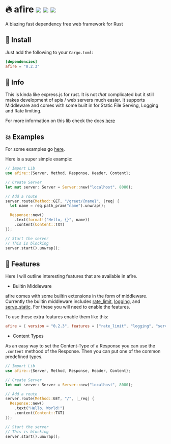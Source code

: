 # 🔥 afire <a href="https://github.com/Basicprogrammer10/afire/actions"><img src="https://img.shields.io/github/workflow/status/Basicprogrammer10/afire/CI?label=Tests"></a> <a href="#"><img src="https://img.shields.io/tokei/lines/github/Basicprogrammer10/afire?label=Total%20Lines"></a> <a href="https://crates.io/crates/afire"><img src="https://img.shields.io/crates/d/afire?label=Downloads"></a>

A blazing fast dependency free web framework for Rust

## 💠 Install

Just add the following to your `Cargo.toml`:

```toml
[dependencies]
afire = "0.2.3"
```

## 📄 Info

This is kinda like express.js for rust. It is not _that_ complicated but it still makes development of apis / web servers much easier. It supports Middleware and comes with some built in for Static File Serving, Logging and Rate limiting.

For more information on this lib check the docs [here](https://crates.io/crates/afire)

## 💥 Examples

For some examples go [here](https://github.com/Basicprogrammer10/afire/tree/main/examples).

Here is a super simple example:

```rust
// Import Lib
use afire::{Server, Method, Response, Header, Content};

// Create Server
let mut server: Server = Server::new("localhost", 8080);

// Add a route
server.route(Method::GET, "/greet/{name}", |req| {
  let name = req.path_pram("name").unwrap();

  Response::new()
    .text(format!("Hello, {}", name))
    .content(Content::TXT)
});

// Start the server
// This is blocking
server.start().unwrap();
```

## 🔧 Features

Here I will outline interesting features that are available in afire.

- Builtin Middleware

afire comes with some builtin extensions in the form of middleware.
Currently the builtin middleware includes [rate_limit](), [logging](), and [serve_static]().
For these you will need to enable the features.

To use these extra features enable them like this:

```toml
afire = { version = "0.2.3", features = ["rate_limit", "logging", "serve_static"] }
```

- Content Types

As an easy way to set the Content-Type of a Response you can use the `.content` methood of the Response.
Then you can put one of the common predefined types.

```rust
// Import Lib
use afire::{Server, Method, Response, Header, Content};

// Create Server
let mut server: Server = Server::new("localhost", 8080);

// Add a route
server.route(Method::GET, "/", |_req| {
  Response::new()
    .text("Hello, World!")
    .content(Content::TXT)
});

// Start the server
// This is blocking
server.start().unwrap();
```
